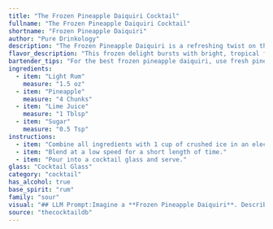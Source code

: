 ```yaml
---
title: "The Frozen Pineapple Daiquiri Cocktail"
fullname: "The Frozen Pineapple Daiquiri Cocktail"
shortname: "Frozen Pineapple Daiquiri"
author: "Pure Drinkology"
description: "The Frozen Pineapple Daiquiri is a refreshing twist on the classic Daiquiri family, a rum-based cocktail originating in Cuba.  This tropical take swaps the traditional lime for pineapple, creating a sweet and tangy summer treat perfect for sipping poolside. "
flavor_description: "This frozen delight bursts with bright, tropical flavors.  Sweet pineapple takes center stage, perfectly balanced by the tartness of fresh lime juice. The light rum adds a subtle, mellow warmth that complements the fruity sweetness without overpowering it.  The result is a refreshing, creamy, and utterly delicious cocktail that embodies the essence of summer. "
bartender_tips: "For the best frozen pineapple daiquiri, use fresh pineapple for the sweetest flavor.  Muddle the fruit thoroughly to release its juices.  Balance the sweetness with tart lime juice, adjusting to taste.  Use a good quality light rum for a clean, bright flavor.  To ensure a smooth consistency, use a good quality blender and blend until completely smooth.  Don't forget a salted rim for an extra touch of sweetness!  Enjoy! "
ingredients:
  - item: "Light Rum"
    measure: "1.5 oz"
  - item: "Pineapple"
    measure: "4 Chunks"
  - item: "Lime Juice"
    measure: "1 Tblsp"
  - item: "Sugar"
    measure: "0.5 Tsp"
instructions:
  - item: "Combine all ingredients with 1 cup of crushed ice in an electric blender."
  - item: "Blend at a low speed for a short length of time."
  - item: "Pour into a cocktail glass and serve."
glass: "Cocktail Glass"
category: "cocktail"
has_alcohol: true
base_spirit: "rum"
family: "sour"
visual: "## LLM Prompt:Imagine a **Frozen Pineapple Daiquiri**. Describe its appearance, focusing on these aspects:* **Color:** What shade of yellow or orange does the drink exhibit? Is it a vibrant, tropical color or a more muted, creamy hue?* **Texture:** Is the drink smooth and creamy or icy and chunky? Does it have any visible ice crystals?* **Garnish:** What type of garnish is typically used? Is it a pineapple wedge, a lime wheel, a maraschino cherry, or something else entirely?* **Glassware:** What kind of glass is the drink served in? Is it a hurricane glass, a coupe glass, or something else?* **Overall Impression:** How would you describe the drink's overall appearance? Is it refreshing and inviting, or elegant and sophisticated? **Bonus:**  Can you also describe how the light would refract through the drink, creating a shimmering effect? "
source: "thecocktaildb"
---
```


